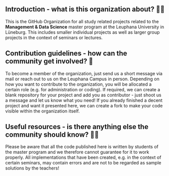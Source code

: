 ## Introduction - what is this organization about? 🙋‍♀️
This is the GitHub Organization for all study related projects related to the **Management & Data Science** master program at the Leuphana University in Lüneburg.
This includes smaller individual projects as well as larger group projects in the context of seminars or lectures.

## Contribution guidelines - how can the community get involved? 🌈
To become a member of the organization, just send us a short message via mail or reach out to us on the Leuphana Campus in person. 
Depending on how you want to contribute to the organization, you will be allocated a certain role (e.g. for administration or coding).
If required, we can create a blank repository for your project and add you as contributor - just shoot us a message and let us know what you need!
If you already finished a decent project and want it presented here, we can create a fork to make your code visible within the organization itself.

## Useful resources - is there anything else the community should know? 👩‍💻
Please be aware that all the code published here is written by students of the master program and we therefore cannot guarantee for it to work properly.
All implementations that have been created, e.g. in the context of certain seminars, may contain errors and are not to be regarded as sample solutions by the teachers!
